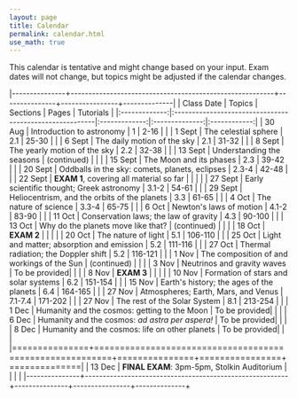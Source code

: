 ```yaml
---
layout: page
title: Calendar
permalink: calendar.html
use_math: true
---
```



This calendar is tentative and might change based on your input. Exam dates will not change, but topics might be adjusted if the calendar changes.

|---------------+---------------------------------------------------------+---------------+----------------+--------------|
| Class Date    | Topics                                                  | Sections      | Pages          | Tutorials    |
|:-------------:|:--------------------------------------------------------|:-------------:|:--------------:|:------------:|
| 30 Aug        | Introduction to astronomy                               | 1             | 2-16           |              |
| 1 Sept        | The celestial sphere                                    | 2.1           | 25-30          |              |
| 6 Sept        | The daily motion of the sky                             | 2.1           | 31-32          |              |
| 8 Sept        | The yearly motion of the sky                            | 2.2           | 32-38          |              |
| 13 Sept       | Understanding the seasons                               | (continued)   |                |              |
| 15 Sept       | The Moon and its phases                                 | 2.3           | 39-42          |              |
| 20 Sept       | Oddballs in the sky: comets, planets, eclipses          | 2.3-4         | 42-48          |              |
| 22 Sept       | **EXAM 1**, covering all material so far                |               |                |              | 
| 27 Sept       | Early scientific thought; Greek astronomy               | 3.1-2         | 54-61          |              |
| 29 Sept       | Heliocentrism, and the orbits of the planets            | 3.3           | 61-65          |              |
| 4 Oct         | The nature of science                                   | 3.3-4         | 65-75          |              |
| 6 Oct         | Newton's laws of motion                                 | 4.1-2         | 83-90          |              |
| 11 Oct        | Conservation laws; the law of gravity                   | 4.3           | 90-100         |              |
| 13 Oct        | Why do the planets move like that?                      | (continued)   |                |              |
| 18 Oct        | **EXAM 2**                                              |               |                |              | 
| 20 Oct        | The nature of light                                     | 5.1           | 106-110        |              |
| 25 Oct        | Light and matter; absorption and emission               | 5.2           | 111-116        |              |
| 27 Oct        | Thermal radiation; the Doppler shift                    | 5.2           | 116-121        |              |
| 1 Nov         | The composition of and workings of the Sun              | (continued)   |                |              |
| 3 Nov         | Neutrinos and gravity waves                             | To be provided|                |              |
| 8 Nov         | **EXAM 3**                                              |               |                |              |
| 10 Nov        | Formation of stars and solar systems                    | 6.2           | 151-154        |              |
| 15 Nov        | Earth's history; the ages of the planets                | 6.4           | 164-165        |              |
| 27 Nov        | Atmospheres; Earth, Mars, and Venus                     | 7.1-7.4       | 171-202        |              |
| 27 Nov        | The rest of the Solar System                            | 8.1           | 213-254        |              |
| 1 Dec         | Humanity and the cosmos: getting to the Moon            | To be provided|                |              |
| 6 Dec         | Humanity and the cosmos: *ad astra per aspera!*         | To be provided|                |              |
| 8 Dec         | Humanity and the cosmos: life on other planets          | To be provided|                |              |
|===============+=========================================================+===============+================+==============|
| 13 Dec        | **FINAL EXAM**: 3pm-5pm, Stolkin Auditorium             |               |                |              |
|---------------+---------------------------------------------------------+---------------+----------------+--------------+

